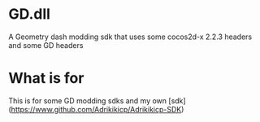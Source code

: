 # GD.dll
A Geometry dash modding sdk that uses some cocos2d-x 2.2.3 headers and some GD headers



# What is for

This is for some GD modding sdks and my own [sdk] (https://www.github.com/Adrikikicp/Adrikikicp-SDK)
